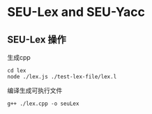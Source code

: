 # SEU-Lex and SEU-Yacc

## SEU-Lex 操作

生成cpp

```
cd lex
node ./lex.js ./test-lex-file/lex.l
```

编译生成可执行文件

```
g++ ./lex.cpp -o seuLex
```